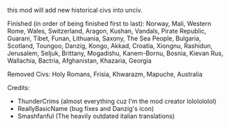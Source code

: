 this mod will add new historical civs into unciv.


Finished (in order of being finished first to last): Norway, Mali, Western Rome, Wales, Switzerland, Aragon, Kushan, Vandals, Pirate Republic, Guarani, Tibet, Funan, Lithuania, Saxony, The Sea People, Bulgaria, Scotland, Toungoo, Danzig, Kongo, Akkad, Croatia, Xiongnu, Rashidun, Jerusalem, Seljuk, Brittany, Mogadishu, Kanem-Bornu, Bosnia, Kievan Rus, Wallachia, Bactria, Afghanistan, Khazaria, Georgia

Removed Civs: Holy Romans, Frisia, Khwarazm, Mapuche, Australia


Credits: 
- ThunderCrims (almost everything cuz I'm the mod creator lololololol)
- ReallyBasicName (bug fixes and Danzig's icon)
- Smashfanful (The heavily outdated italian translations)


